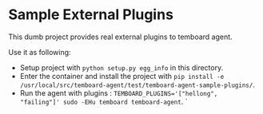 # Sample External Plugins

This dumb project provides real external plugins to temboard agent.

Use it as following:

- Setup project with `python setup.py egg_info` in this directory.
- Enter the container and install the project with `pip install -e /usr/local/src/temboard-agent/test/temboard-agent-sample-plugins/`.
- Run the agent with plugins : `TEMBOARD_PLUGINS='["hellong", "failing"]' sudo -EHu temboard temboard-agent`. `
